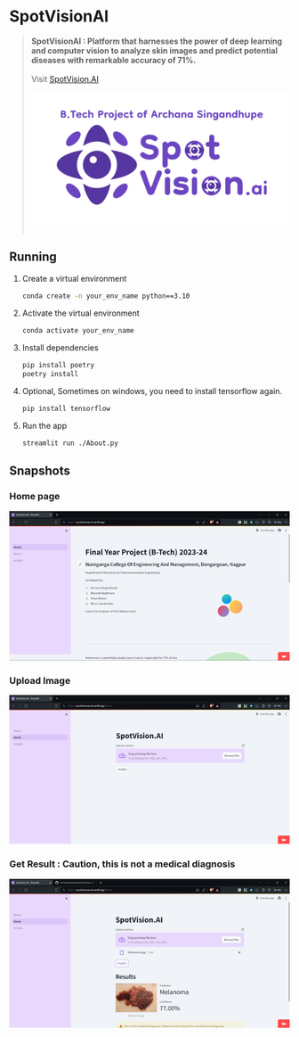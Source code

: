 # SpotVisionAI
> **SpotVisionAI : Platform that harnesses the power of deep learning and computer vision to analyze skin images and predict potential diseases with remarkable accuracy of 71%.** <br><br>
> Visit [SpotVision.AI](https://spotvisionai.streamlit.app/)<br><br>
> ![Home Page](https://github.com/ArchanaSingandhupe/SpotVision-AI/blob/main/articles/Spotvisionai.gif)<br><br>

## Running

1. Create a virtual environment

    ```bash
    conda create -n your_env_name python==3.10
    ```

1. Activate the virtual environment

    ```bash
    conda activate your_env_name
    ```

1. Install dependencies

    ```bash
    pip install poetry
    poetry install
    ```
2. Optional, Sometimes on windows, you need to install tensorflow again.

    ```bash
    pip install tensorflow
    ```

1. Run the app

    ```bash
    streamlit run ./About.py
    ```

## Snapshots

### Home page
![Home Page](https://github.com/ArchanaSingandhupe/SpotVision-AI/blob/main/articles/welcome.png)
### Upload Image
![Upload Image](https://github.com/ArchanaSingandhupe/SpotVision-AI/blob/main/articles/detect.png)
### Get Result : Caution, this is not a medical diagnosis
![Output](https://github.com/ArchanaSingandhupe/SpotVision-AI/blob/main/articles/resukt.png)
